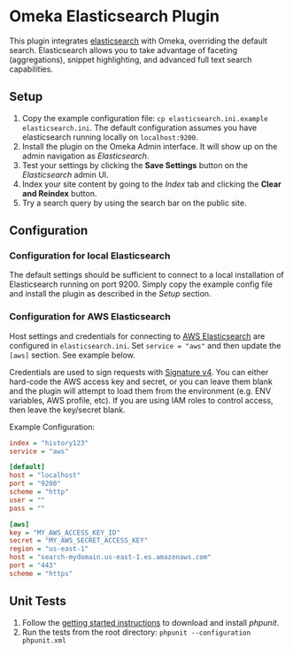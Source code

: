 # Omeka Elasticsearch Plugin

This plugin integrates [elasticsearch](https://www.elastic.co/products/elasticsearch) with Omeka, overriding the default search. Elasticsearch allows you to take advantage of faceting (aggregations), snippet highlighting, and  advanced full text search capabilities.

## Setup

1. Copy the example configuration file: `cp elasticsearch.ini.example elasticsearch.ini`. The default configuration assumes you have elasticsearch running locally on `localhost:9200`.
2. Install the plugin on the Omeka Admin interface. It will show up on the admin navigation as _Elasticsearch_. 
3. Test your settings by clicking the **Save Settings** button on the _Elasticsearch_ admin UI.
4. Index your site content by going to the _Index_ tab and clicking the **Clear and Reindex** button.
4. Try a search query by using the search bar on the public site. 

## Configuration

### Configuration for local Elasticsearch

The default settings should be sufficient to connect to a local installation of Elasticsearch running on port 9200. Simply copy the example config file and install the plugin as described in the _Setup_ section. 

### Configuration for AWS Elasticsearch

Host settings and credentials for connecting to [AWS Elasticsearch](https://aws.amazon.com/elasticsearch-service/) are configured in `elasticsearch.ini`. Set `service = "aws"` and then update the `[aws]` section. See example below.

Credentials are used to sign requests with [Signature v4](http://docs.aws.amazon.com/general/latest/gr/signature-version-4.html). You can either hard-code the AWS access key and secret, or you can leave them blank and the plugin will attempt to load them from the environment (e.g. ENV variables, AWS profile, etc). If you are using IAM roles to control access, then  leave the key/secret blank.

Example Configuration:

```ini
index = "history123"
service = "aws"

[default]
host = "localhost"
port = "9200"
scheme = "http"
user = ""
pass = ""

[aws]
key = "MY_AWS_ACCESS_KEY_ID"
secret = "MY_AWS_SECRET_ACCESS_KEY"
region = "us-east-1"
host = "search-mydomain.us-east-1.es.amazonaws.com"
port = "443"
scheme = "https"
```

## Unit Tests

1. Follow the [getting started instructions](https://phpunit.de/getting-started.html) to download and install _phpunit_. 
2. Run the tests from the root directory: `phpunit --configuration phpunit.xml` 
